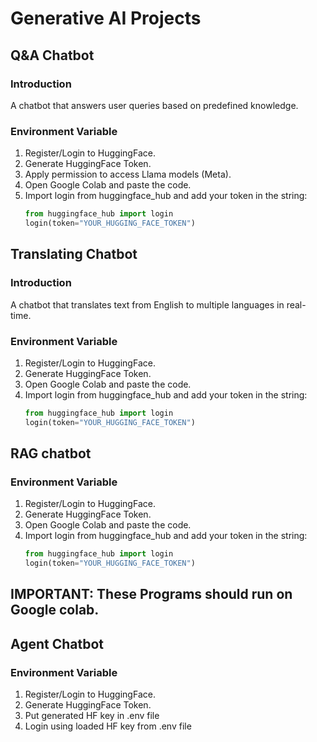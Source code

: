 # Generative AI Projects

## Q&A Chatbot

### Introduction
A chatbot that answers user queries based on predefined knowledge.

### Environment Variable
1. Register/Login to HuggingFace.
2. Generate HuggingFace Token.
3. Apply permission to access Llama models (Meta).
4. Open Google Colab and paste the code.
5. Import login from huggingface_hub and add your token in the string:
   ```python
   from huggingface_hub import login
   login(token="YOUR_HUGGING_FACE_TOKEN")


## Translating Chatbot

### Introduction
A chatbot that translates text from English to multiple languages in real-time.

### Environment Variable
1. Register/Login to HuggingFace.
2. Generate HuggingFace Token.
3. Open Google Colab and paste the code.
4. Import login from huggingface_hub and add your token in the string:
   ```python
   from huggingface_hub import login
   login(token="YOUR_HUGGING_FACE_TOKEN")

## RAG chatbot

### Environment Variable
1. Register/Login to HuggingFace.
2. Generate HuggingFace Token.
3. Open Google Colab and paste the code.
4. Import login from huggingface_hub and add your token in the string:
   ```python
   from huggingface_hub import login
   login(token="YOUR_HUGGING_FACE_TOKEN")


## IMPORTANT: These Programs should run on Google colab. 

## Agent Chatbot

### Environment Variable
1. Register/Login to HuggingFace.
2. Generate HuggingFace Token.
3. Put generated HF key in .env file
4. Login using loaded HF key from .env file
